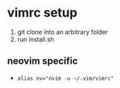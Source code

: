 # vimrc setup
1. git clone into an arbitrary folder
2. run install.sh

## neovim specific
- `alias nv="nvim -u ~/.vim/vimrc"`
